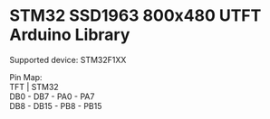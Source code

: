 # STM32 SSD1963 800x480 UTFT Arduino Library

Supported device: STM32F1XX

Pin Map: <br>
TFT        |      STM32<br>
DB0 - DB7  -  PA0 - PA7<br>
DB8 - DB15 - PB8 - PB15
